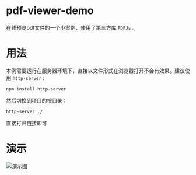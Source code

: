 # pdf-viewer-demo
在线预览pdf文件的一个小案例，使用了第三方库 `PDFJs` 。

# 用法
本例需要运行在服务器环境下，直接以文件形式在浏览器打开不会有效果。建议使用 `http-server` :
```
npm install http-server
````
然后切换到项目的根目录：

```
http-server ./
```
直接打开链接即可

# 演示

![演示图](https://github.com/JerryYuanJ/pdf-viewer-demo/blob/master/assets/demo.gif)
